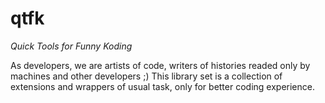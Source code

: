 # qtfk
_Quick Tools for Funny Koding_

As developers, we are artists of code, writers of histories readed only by machines and other developers ;)
This library set is a collection of extensions and wrappers of usual task, only for better coding experience.
